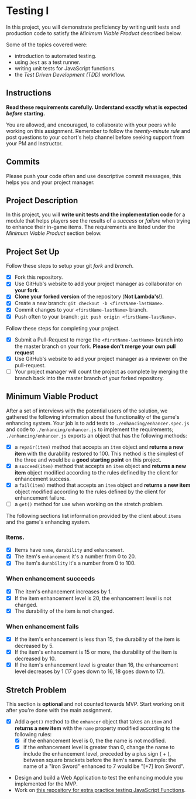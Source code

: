 # Testing I

In this project, you will demonstrate proficiency by writing unit tests and production code to satisfy the _Minimum Viable Product_ described below.

Some of the topics covered were:

- introduction to automated testing.
- using `Jest` as a test runner.
- writing unit tests for JavaScript functions.
- the _Test Driven Development (TDD)_ workflow.

## Instructions

**Read these requirements carefully. Understand exactly what is expected _before_ starting.**

You are allowed, and encouraged, to collaborate with your peers while working on this assignment. Remember to follow the _twenty-minute rule_ and post questions to your cohort's help channel before seeking support from your PM and Instructor.

## Commits

Please push your code often and use descriptive commit messages, this helps you and your project manager.

## Project Description

In this project, you will **write unit tests and the implementation code** for a module that helps players see the results of a _success_ or _failure_ when trying to enhance their in-game items. The requirements are listed under the _Minimum Viable Product_ section below.

## Project Set Up

Follow these steps to setup your git _fork_ and _branch_.

- [X] Fork this repository.
- [X] Use GitHub's website to add your project manager as collaborator on **your fork**.
- [X] **Clone your forked version** of the repository (**Not Lambda's**!).
- [X] Create a new branch: `git checkout -b <firstName-lastName>`.
- [X] Commit changes to your `<firstName-lastName>` branch.
- [X] Push often to your branch: `git push origin <firstName-lastName>`.

Follow these steps for completing your project.

- [X] Submit a Pull-Request to merge the `<firstName-lastName>` branch into the master branch on your fork. **Please don't merge your own pull
 request**
- [X] Use GitHub's website to add your project manager as a reviewer on the pull-request.
- [ ] Your project manager will count the project as complete by merging the branch back into the master branch of your forked repository.

## Minimum Viable Product

After a set of interviews with the potential users of the solution, we gathered the following information about the functionality of the game's enhancing system. Your job is to add tests to `./enhancing/enhancer.spec.js` and code to `./enhancing/enhancer.js` to implement the requirements; `./enhancing/enhancer.js` exports an object that has the following methods:

- [X] a `repair(item)` method that accepts an `item` object and **returns a new item** with the durability restored to 100. This method is the
 simplest of the three and would be a **good starting point** on this project.
- [X] a `succeed(item)` method that accepts an `item` object and **returns a new item** object modified according to the rules defined by the
 client for enhancement success.
- [X] a `fail(item)` method that accepts an `item` object and **returns a new item** object modified according to the rules defined by the
 client for enhancement failure.
- [ ] a `get()` method for use when working on the stretch problem.

The following sections list information provided by the client about `items` and the game's enhancing system.

### Items.

- [X] Items have `name`, `durability` and `enhancement`.
- [X] The item's `enhancement` it's a number from 0 to 20.
- [X] The item's `durability` it's a number from 0 to 100.

### When enhancement succeeds

- [X] The item's enhancement increases by 1.
- [X] If the item enhancement level is 20, the enhancement level is not changed.
- [X] The durability of the item is not changed.

### When enhancement fails

- [X] If the item's enhancement is less than 15, the durability of the item is decreased by 5.
- [X] If the item's enhancement is 15 or more, the durability of the item is decreased by 10.
- [X] If the item's enhancement level is greater than 16, the enhancement level decreases by 1 (17 goes down to 16, 18 goes down to 17).

## Stretch Problem

This section is **optional** and not counted towards MVP. Start working on it after you're done with the main assignment.

- [X] Add a `get()` method to the `enhancer` object that takes an `item` and **returns a new item** with the `name` property modified according to
 the following rules:
  - [X] if the enhancement level is 0, the the name is not modified.
  - [X] if the enhancement level is greater than 0, change the name to include the enhancement level, preceded by a plus sign ( + ), between square
   brackets before the item's name. Example: the name of a "Iron Sword" enhanced to 7 would be "[+7] Iron Sword".
- Design and build a Web Application to test the enhancing module you implemented for the MVP.
- Work on [this repository for extra practice testing JavaScript Functions](https://github.com/LambdaSchool/Testing).
